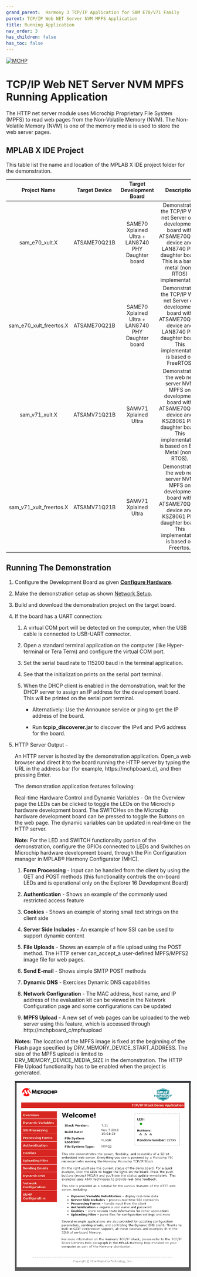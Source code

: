 ```yaml
---
grand_parent:  Harmony 3 TCP/IP Application for SAM E70/V71 Family
parent: TCP/IP Web NET Server NVM MPFS Application
title: Running Application
nav_order: 3
has_children: false
has_toc: false
---
```

[![MCHP](https://www.microchip.com/ResourcePackages/Microchip/assets/dist/images/logo.png)](https://www.microchip.com)

# TCP/IP Web NET Server NVM MPFS Running Application

The HTTP net server module uses Microchip Proprietary File System (MPFS) to read web pages from the Non-Volatile Memory (NVM). The Non-Volatile Memory (NVM) is one of the memory media is used to store the web server pages.

## MPLAB X IDE Project
This table list the name and location of the MPLAB X IDE project folder for the demonstration.

|Project Name|  Target Device|  Target Development Board | Description  |
|:-------------:|:---------:|:---------:|:---------:|
|sam_e70_xult.X | ATSAME70Q21B | SAME70 Xplained Ultra + LAN8740 PHY Daughter board |Demonstrates the TCP/IP Web net Server on a development board with ATSAME70Q21B device and LAN8740 PHY daughter board. This is a bare-metal (non-RTOS) implementation.  |
|sam_e70_xult_freertos.X | ATSAME70Q21B | SAME70 Xplained Ultra + LAN8740 PHY Daughter board | Demonstrates the TCP/IP Web net Server on development board with ATSAME70Q21B device and LAN8740 PHY daughter board. This implementation is based on FreeRTOS. |
|sam_v71_xult.X | ATSAMV71Q21B | SAMV71 Xplained Ultra | Demonstrates the web net server NVM MPFS on development board with ATSAME70Q21B device and KSZ8061 PHY daughter board. This implementation is based on Bare Metal (non-RTOS).  |
|sam_v71_xult_freertos.X | ATSAMV71Q21B | SAMV71 Xplained Ultra | Demonstrates the web net server NVM MPFS on development board with ATSAME70Q21B device and KSZ8061 PHY daughter board. This implementation is based on Freertos.  |


## Running The Demonstration

1. Configure the Development Board as given  **[Configure Hardware](readme_hardware_configuration.md)**.

2. Make the demonstration setup as shown [Network Setup](../../readme.md).

3. Build and download the demonstration project on the target board.

4. If the board has a UART connection:

    1. A virtual COM port will be detected on the computer, when the USB cable is connected to USB-UART connector.

    2. Open a standard terminal application on the computer (like Hyper-terminal or Tera Term) and configure the virtual COM port.

    3. Set the serial baud rate to 115200 baud in the terminal application.

    4. See that the initialization prints on the serial port terminal.

    5. When the DHCP client is enabled in the demonstration, wait for the DHCP server to assign an IP address for the development board. This will be printed on the serial port terminal.

		* Alternatively: Use the Announce service or ping to get the IP address of the board.

        * Run **tcpip_discoverer.jar** to discover the IPv4 and IPv6 address for the board.
        
6. HTTP Server Output -

    An HTTP server is hosted by the demonstration application. Open_a web browser and direct it to the board running the HTTP server by typing the URL in the address bar (for example, https://mchpboard_c), and then pressing Enter. 

    The demonstration application features following: 

    Real-time Hardware Control and Dynamic Variables - On the Overview page the LEDs can be clicked to toggle the LEDs on the Microchip hardware development board. The SWITCHes on the Microchip hardware development board can be pressed to toggle the Buttons on the web page. The dynamic variables can be updated in real-time on the HTTP server. 

    **Note:**  For the LED and SWITCH functionality portion of the demonstration, configure the GPIOs connected to LEDs and Switches on Microchip hardware development board, through the Pin Configuration manager in MPLAB® Harmony Configurator (MHC).  

    1. **Form Processing** - Input can be handled from the client by using the GET and POST methods (this functionality controls the on-board LEDs and is operational only on the Explorer 16 Development Board)

    2. **Authentication** - Shows an example of the commonly used restricted access feature 
    
    3. **Cookies** - Shows an example of storing small text strings on the client side 

    4. **Server Side Includes** - An example of how SSI can be used to support dynamic content 

    5. **File Uploads** - Shows an example of a file upload using the POST method. The HTTP server can_accept_a user-defined MPFS/MPFS2 image file for web pages. 
    
    6. **Send E-mail** - Shows simple SMTP POST methods 

    7. **Dynamic DNS** - Exercises Dynamic DNS capabilities 
    
    8. **Network Configuration** - The MAC address, host name, and IP address of the evaluation kit can be viewed in the Network Configuration page and some configurations can be updated 
    
    9. **MPFS Upload** - A new set of web pages can be uploaded to the web server using this feature, which is accessed through http://mchpboard_c/mpfsupload 

    **Notes:**  The location of the MPFS image is fixed at the beginning of the Flash page specified by DRV_MEMORY_DEVICE_START_ADDRESS. The size of the MPFS upload is limited to DRV_MEMORY_DEVICE_MEDIA_SIZE in the demonstration. 
    The HTTP File Upload functionality has to be enabled when the project is generated. 
  
    ![tcpip_web_net_server_project](images/web_net_server.png)
